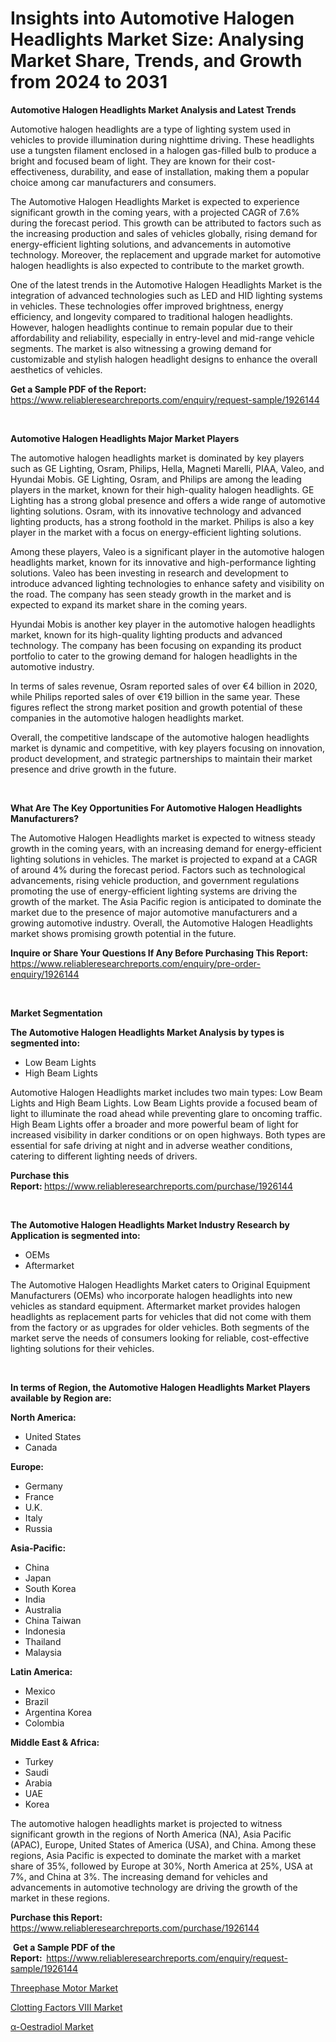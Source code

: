 <p><h1>Insights into Automotive Halogen Headlights Market Size: Analysing Market Share, Trends, and Growth from 2024 to 2031</h1></p><p><strong>Automotive Halogen Headlights Market Analysis and Latest Trends</strong></p>
<p><p>Automotive halogen headlights are a type of lighting system used in vehicles to provide illumination during nighttime driving. These headlights use a tungsten filament enclosed in a halogen gas-filled bulb to produce a bright and focused beam of light. They are known for their cost-effectiveness, durability, and ease of installation, making them a popular choice among car manufacturers and consumers.</p><p>The Automotive Halogen Headlights Market is expected to experience significant growth in the coming years, with a projected CAGR of 7.6% during the forecast period. This growth can be attributed to factors such as the increasing production and sales of vehicles globally, rising demand for energy-efficient lighting solutions, and advancements in automotive technology. Moreover, the replacement and upgrade market for automotive halogen headlights is also expected to contribute to the market growth.</p><p>One of the latest trends in the Automotive Halogen Headlights Market is the integration of advanced technologies such as LED and HID lighting systems in vehicles. These technologies offer improved brightness, energy efficiency, and longevity compared to traditional halogen headlights. However, halogen headlights continue to remain popular due to their affordability and reliability, especially in entry-level and mid-range vehicle segments. The market is also witnessing a growing demand for customizable and stylish halogen headlight designs to enhance the overall aesthetics of vehicles.</p></p>
<p><strong>Get a Sample PDF of the Report:&nbsp;</strong> <a href="https://www.reliableresearchreports.com/enquiry/request-sample/1926144">https://www.reliableresearchreports.com/enquiry/request-sample/1926144</a></p>
<p>&nbsp;</p>
<p><strong>Automotive Halogen Headlights Major Market Players</strong></p>
<p><p>The automotive halogen headlights market is dominated by key players such as GE Lighting, Osram, Philips, Hella, Magneti Marelli, PIAA, Valeo, and Hyundai Mobis. GE Lighting, Osram, and Philips are among the leading players in the market, known for their high-quality halogen headlights. GE Lighting has a strong global presence and offers a wide range of automotive lighting solutions. Osram, with its innovative technology and advanced lighting products, has a strong foothold in the market. Philips is also a key player in the market with a focus on energy-efficient lighting solutions.</p><p>Among these players, Valeo is a significant player in the automotive halogen headlights market, known for its innovative and high-performance lighting solutions. Valeo has been investing in research and development to introduce advanced lighting technologies to enhance safety and visibility on the road. The company has seen steady growth in the market and is expected to expand its market share in the coming years.</p><p>Hyundai Mobis is another key player in the automotive halogen headlights market, known for its high-quality lighting products and advanced technology. The company has been focusing on expanding its product portfolio to cater to the growing demand for halogen headlights in the automotive industry.</p><p>In terms of sales revenue, Osram reported sales of over €4 billion in 2020, while Philips reported sales of over €19 billion in the same year. These figures reflect the strong market position and growth potential of these companies in the automotive halogen headlights market.</p><p>Overall, the competitive landscape of the automotive halogen headlights market is dynamic and competitive, with key players focusing on innovation, product development, and strategic partnerships to maintain their market presence and drive growth in the future.</p></p>
<p>&nbsp;</p>
<p><strong>What Are The Key Opportunities For Automotive Halogen Headlights Manufacturers?</strong></p>
<p><p>The Automotive Halogen Headlights market is expected to witness steady growth in the coming years, with an increasing demand for energy-efficient lighting solutions in vehicles. The market is projected to expand at a CAGR of around 4% during the forecast period. Factors such as technological advancements, rising vehicle production, and government regulations promoting the use of energy-efficient lighting systems are driving the growth of the market. The Asia Pacific region is anticipated to dominate the market due to the presence of major automotive manufacturers and a growing automotive industry. Overall, the Automotive Halogen Headlights market shows promising growth potential in the future.</p></p>
<p><strong>Inquire or Share Your Questions If Any Before Purchasing This Report:</strong> <a href="https://www.reliableresearchreports.com/enquiry/pre-order-enquiry/1926144">https://www.reliableresearchreports.com/enquiry/pre-order-enquiry/1926144</a></p>
<p>&nbsp;</p>
<p><strong>Market Segmentation</strong></p>
<p><strong>The Automotive Halogen Headlights Market Analysis by types is segmented into:</strong></p>
<p><ul><li>Low Beam Lights</li><li>High Beam Lights</li></ul></p>
<p><p>Automotive Halogen Headlights market includes two main types: Low Beam Lights and High Beam Lights. Low Beam Lights provide a focused beam of light to illuminate the road ahead while preventing glare to oncoming traffic. High Beam Lights offer a broader and more powerful beam of light for increased visibility in darker conditions or on open highways. Both types are essential for safe driving at night and in adverse weather conditions, catering to different lighting needs of drivers.</p></p>
<p><strong>Purchase this Report:&nbsp;</strong><a href="https://www.reliableresearchreports.com/purchase/1926144">https://www.reliableresearchreports.com/purchase/1926144</a></p>
<p>&nbsp;</p>
<p><strong>The Automotive Halogen Headlights Market Industry Research by Application is segmented into:</strong></p>
<p><ul><li>OEMs</li><li>Aftermarket</li></ul></p>
<p><p>The Automotive Halogen Headlights Market caters to Original Equipment Manufacturers (OEMs) who incorporate halogen headlights into new vehicles as standard equipment. Aftermarket market provides halogen headlights as replacement parts for vehicles that did not come with them from the factory or as upgrades for older vehicles. Both segments of the market serve the needs of consumers looking for reliable, cost-effective lighting solutions for their vehicles.</p></p>
<p>&nbsp;</p>
<p><strong>In terms of Region, the Automotive Halogen Headlights Market Players available by Region are:</strong></p>
<p>
    <p> <strong> North America: </strong>
        <ul>
            <li>United States</li>
            <li>Canada</li>
        </ul>
        </p> 
    <p> <strong> Europe: </strong>
        <ul>
            <li>Germany</li>
            <li>France</li>
            <li>U.K.</li>
            <li>Italy</li>
            <li>Russia</li>
        </ul>
        </p> 
    <p> <strong> Asia-Pacific: </strong>
        <ul>
            <li>China</li>
            <li>Japan</li>
            <li>South Korea</li>
            <li>India</li>
            <li>Australia</li>
            <li>China Taiwan</li>
            <li>Indonesia</li>
            <li>Thailand</li>
            <li>Malaysia</li>
        </ul>
        </p> 
    <p> <strong> Latin America: </strong>
        <ul>
            <li>Mexico</li>
            <li>Brazil</li>
            <li>Argentina Korea</li>
            <li>Colombia</li>
        </ul>
        </p> 
    <p> <strong> Middle East & Africa: </strong>
        <ul>
            <li>Turkey</li>
            <li>Saudi</li>
            <li>Arabia</li>
            <li>UAE</li>
            <li>Korea</li>
        </ul>
    </p>
    </p>
<p><p>The automotive halogen headlights market is projected to witness significant growth in the regions of North America (NA), Asia Pacific (APAC), Europe, United States of America (USA), and China. Among these regions, Asia Pacific is expected to dominate the market with a market share of 35%, followed by Europe at 30%, North America at 25%, USA at 7%, and China at 3%. The increasing demand for vehicles and advancements in automotive technology are driving the growth of the market in these regions.</p></p>
<p><strong>Purchase this Report: </strong><a href="https://www.reliableresearchreports.com/purchase/1926144">https://www.reliableresearchreports.com/purchase/1926144</a></p>
<p>&nbsp;<strong>Get a Sample PDF of the Report:&nbsp;&nbsp;</strong><a href="https://www.reliableresearchreports.com/enquiry/request-sample/1926144">https://www.reliableresearchreports.com/enquiry/request-sample/1926144</a></p>
<p><strong></strong></p>
<p><p><a href="https://view.publitas.com/reportprime-1/threephase-motor-market-size-focuses-on-market-dynamics-in-depth-analysis-and-future-projections-of-its-market-forecasted-for-period-from-2023-to-2030/">Threephase Motor Market</a></p><p><a href="https://view.publitas.com/reportprime-1/clotting-factors-viii-market-size-growing-and-forecasted-for-period-from-2023-2030-and-provides-complete-market-analysis-of-this-market/">Clotting Factors Ⅷ Market</a></p><p><a href="https://view.publitas.com/reportprime-1/a-oestradiol-market-provides-detailed-segmentation-of-this-market-based-on-type-application-and-region-and-forecast-for-the-period-from-2023-2030/">α-Oestradiol Market</a></p></p>